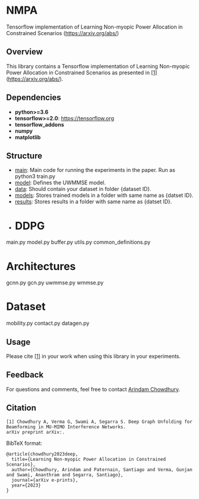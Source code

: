 # NMPA
Tensorflow implementation of Learning Non-myopic Power Allocation in Constrained Scenarios (https://arxiv.org/abs/)

## Overview
This library contains a Tensorflow implementation of Learning Non-myopic Power Allocation in Constrained Scenarios as presented in [[1]](#citation)(https://arxiv.org/abs/).

## Dependencies

* **python>=3.6**
* **tensorflow>=2.0**: https://tensorflow.org
* **tensorflow_addons**
* **numpy**
* **matplotlib**

## Structure
* [main](https://github.com/ArCho48/UWMMSE-MIMO/blob/master/train.py): Main code for running the experiments in the paper. Run as python3 train.py 
* [model](https://github.com/ArCho48/UWMMSE-MIMO/blob/master/model.py): Defines the UWMMSE model.
* [data](https://github.com/ArCho48/UWMMSE-MIMO/tree/master/data): Should contain your dataset in folder {dataset ID}. 
* [models](https://github.com/ArCho48/UWMMSE-MIMO/tree/master/models): Stores trained models in a folder with same name as {datset ID}.
* [results](https://github.com/ArCho48/UWMMSE-MIMO/tree/master/results): Stores results in a folder with same name as {datset ID}.
* # DDPG
main.py
model.py
buffer.py
utils.py
common_definitions.py

# Architectures
gcnn.py
gcn.py
uwmmse.py
wmmse.py

# Dataset
mobility.py
contact.py
datagen.py

## Usage


Please cite [[1](#citation)] in your work when using this library in your experiments.

## Feedback
For questions and comments, feel free to contact [Arindam Chowdhury](mailto:arindam.chowdhury@rice.edu).

## Citation
```
[1] Chowdhury A, Verma G, Swami A, Segarra S. Deep Graph Unfolding for Beamforming in MU-MIMO Interference Networks. 
arXiv preprint arXiv:.
```

BibTeX format:
```
@article{chowdhury2023deep,
  title={Learning Non-myopic Power Allocation in Constrained Scenarios},
  author={Chowdhury, Arindam and Paternain, Santiago and Verma, Gunjan and Swami, Ananthram and Segarra, Santiago},
  journal={arXiv e-prints},
  year={2023}
}
```
